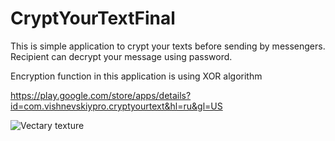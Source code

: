# CryptYourTextFinal
This is simple application to crypt your texts before sending by messengers. Recipient can decrypt your message using password.

Encryption function in this application is using XOR algorithm


https://play.google.com/store/apps/details?id=com.vishnevskiypro.cryptyourtext&hl=ru&gl=US



![Vectary texture](https://user-images.githubusercontent.com/93651407/172833358-5bc7825f-ca06-4313-8b0a-b7a95ed450b3.png)
